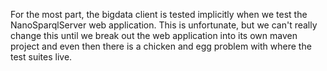 For the most part, the bigdata client is tested implicitly when we test the
NanoSparqlServer web application.  This is unfortunate, but we can't really
change this until we break out the web application into its own maven project
and even then there is a chicken and egg problem with where the test suites
live.